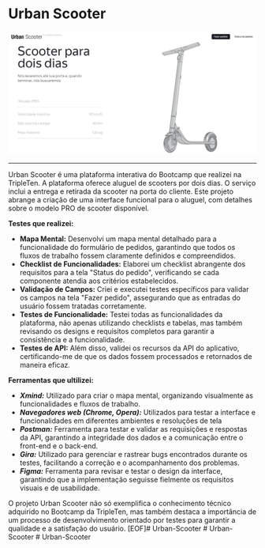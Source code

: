# Urban Scooter

![Imagem da página inicial do app](imag.urban.scooter.png)
___
Urban Scooter é uma plataforma interativa do Bootcamp que realizei na TripleTen. A plataforma oferece aluguel de scooters por dois dias. O serviço inclui a entrega e retirada da scooter na porta do cliente. Este projeto abrange a criação de uma interface funcional para o aluguel, com detalhes sobre o modelo PRO de scooter disponível.

**Testes que realizei:**

- **Mapa Mental:** Desenvolvi um mapa mental detalhado para a funcionalidade do formulário de pedidos, garantindo que todos os fluxos de trabalho fossem claramente definidos e compreendidos.
- **Checklist de Funcionalidades:** Elaborei um checklist abrangente dos requisitos para a tela "Status do pedido", verificando se cada componente atendia aos critérios estabelecidos.
- **Validação de Campos:** Criei e executei testes específicos para validar os campos na tela "Fazer pedido", assegurando que as entradas do usuário fossem tratadas corretamente.
- **Testes de Funcionalidade:** Testei todas as funcionalidades da plataforma, não apenas utilizando checklists e tabelas, mas também revisando os designs e requisitos completos para garantir a consistência e a funcionalidade.
- **Testes de API:** Além disso, validei os recursos da API do aplicativo, certificando-me de que os dados fossem processados e retornados de maneira eficaz.

 **Ferramentas que ultilizei:**

- ***Xmind:***  Utilizado para criar o mapa mental, organizando visualmente as funcionalidades e fluxos de trabalho.
- ***Navegadores web (Chrome, Opera):***  Utilizados para testar a interface e funcionalidades em diferentes ambientes e resoluções de tela
- ***Postman:***  Ferramenta para testar e validar as requisições e respostas da API, garantindo a integridade dos dados e a comunicação entre o front-end e o back-end.
- ***Gira:***  Utilizado para gerenciar e rastrear bugs encontrados durante os testes, facilitando a correção e o acompanhamento dos problemas.
- ***Figma:*** Ferramenta para revisar e testar o design da interface, garantindo que a implementação seguisse fielmente os requisitos visuais e de usabilidade.

O projeto Urban Scooter não só exemplifica o conhecimento técnico adquirido no Bootcamp da TripleTen, mas também destaca a importância de um processo de desenvolvimento orientado por testes para garantir a qualidade e a satisfação do usuário.
[EOF]#   U r b a n - S c o o t e r 
 
 #   U r b a n - S c o o t e r 
 
 #   U r b a n - S c o o t e r 
 
 
